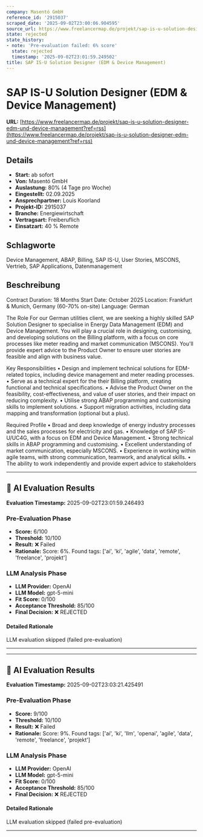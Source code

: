 ```yaml
---
company: Masentó GmbH
reference_id: '2915037'
scraped_date: '2025-09-02T23:00:06.904595'
source_url: https://www.freelancermap.de/projekt/sap-is-u-solution-designer-edm-und-device-management?ref=rss
state: rejected
state_history:
- note: 'Pre-evaluation failed: 6% score'
  state: rejected
  timestamp: '2025-09-02T23:01:59.249502'
title: SAP IS-U Solution Designer (EDM & Device Management)
---
```



# SAP IS-U Solution Designer (EDM & Device Management)
**URL:** [https://www.freelancermap.de/projekt/sap-is-u-solution-designer-edm-und-device-management?ref=rss](https://www.freelancermap.de/projekt/sap-is-u-solution-designer-edm-und-device-management?ref=rss)
## Details
- **Start:** ab sofort
- **Von:** Masentó GmbH
- **Auslastung:** 80% (4 Tage pro Woche)
- **Eingestellt:** 02.09.2025
- **Ansprechpartner:** Louis Koorland
- **Projekt-ID:** 2915037
- **Branche:** Energiewirtschaft
- **Vertragsart:** Freiberuflich
- **Einsatzart:** 40
                                                % Remote

## Schlagworte
Device Management, ABAP, Billing, SAP IS-U, User Stories, MSCONS, Vertrieb, SAP Applications, Datenmanagement

## Beschreibung
Contract Duration: 18 Months
Start Date: October 2025
Location: Frankfurt & Munich, Germany (60-70% on-site)
Language: German

The Role
For our German utilities client, we are seeking a highly skilled SAP Solution Designer to
specialise in Energy Data Management (EDM) and Device Management. You will play a crucial
role in designing, customising, and developing solutions on the Billing platform, with a focus on
core processes like meter reading and market communication (MSCONS). You'll provide expert
advice to the Product Owner to ensure user stories are feasible and align with business value.

Key Responsibilities
• Design and implement technical solutions for EDM-related topics, including device
management and meter reading processes.
• Serve as a technical expert for the their Billing platform, creating functional and
technical specifications.
• Advise the Product Owner on the feasibility, cost-effectiveness, and value of user
stories, and their impact on reducing complexity.
• Utilise strong ABAP programming and customising skills to implement solutions.
• Support migration activities, including data mapping and transformation (optional but a
plus).

Required Profile
• Broad and deep knowledge of energy industry processes and the sales processes for
electricity and gas.
• Knowledge of SAP IS-U/UC4G, with a focus on EDM and Device Management.
• Strong technical skills in ABAP programming and customising.
• Excellent understanding of market communication, especially MSCONS.
• Experience in working within agile teams, with strong communication, teamwork, and
analytical skills.
• The ability to work independently and provide expert advice to stakeholders

---

## 🤖 AI Evaluation Results

**Evaluation Timestamp:** 2025-09-02T23:01:59.246493

### Pre-Evaluation Phase
- **Score:** 6/100
- **Threshold:** 10/100
- **Result:** ❌ Failed
- **Rationale:** Score: 6%. Found tags: ['ai', 'ki', 'agile', 'data', 'remote', 'freelance', 'projekt']

### LLM Analysis Phase
- **LLM Provider:** OpenAI
- **LLM Model:** gpt-5-mini
- **Fit Score:** 0/100
- **Acceptance Threshold:** 85/100
- **Final Decision:** ❌ REJECTED

#### Detailed Rationale
LLM evaluation skipped (failed pre-evaluation)

---


---

## 🤖 AI Evaluation Results

**Evaluation Timestamp:** 2025-09-02T23:03:21.425491

### Pre-Evaluation Phase
- **Score:** 9/100
- **Threshold:** 10/100
- **Result:** ❌ Failed
- **Rationale:** Score: 9%. Found tags: ['ai', 'ki', 'llm', 'openai', 'agile', 'data', 'remote', 'freelance', 'projekt']

### LLM Analysis Phase
- **LLM Provider:** OpenAI
- **LLM Model:** gpt-5-mini
- **Fit Score:** 0/100
- **Acceptance Threshold:** 85/100
- **Final Decision:** ❌ REJECTED

#### Detailed Rationale
LLM evaluation skipped (failed pre-evaluation)

---
